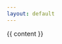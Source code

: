 ```yaml
---
layout: default
---
```


<style>
#main_content p {
    white-space: pre-line;
}
</style>


<!--<h1>{{ page.title }}</h1>-->

{{ content }}
